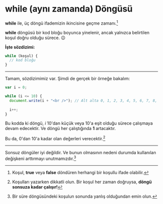 # while (aynı zamanda) Döngüsü


**while** ile, üç döngü ifademizin ikincisine geçme zamanı.[^1]

**while** döngüsü bir kod bloğu boyunca yinelenir, ancak yalnızca belirtilen koşul doğru olduğu sürece. 😉

**İşte sözdizimi:**

```javascript
while (koşul) {    
  // kod bloğu
}
```
  [^1]: Koşul, **true** veya **false** döndüren herhangi bir koşullu ifade olabilir.

<hr>

Tamam, sözdizimimiz var. Şimdi de gerçek bir örneğe bakalım:

```javascript	
var i = 0;

while (i <= 10) {
  document.write(i + "<br />"); // Alt alta 0, 1, 2, 3, 4, 5, 6, 7, 8, 9, 10 yazdırılır.
  
  i++;
} 
```

Bu kodda ki döngü, *i* 10'dan küçük veya 10'a eşit olduğu sürece çalışmaya devam edecektir. Ve döngü her çalıştığında **1** artacaktır.

Bu da, 0'dan 10'a kadar olan değerleri verecektir.[^2]

  [^2]: Koşulları yazarken dikkatli olun. Bir koşul her zaman doğruysa, **döngü sonsuza kadar çalışır!**

<hr>

Sonsuz döngüler iyi değildir. Ve bunun olmasının nedeni durumda kullanılan değişkeni arttırmayı unutmamızdır.[^3]

  [^3]: Bir süre döngüsündeki koşulun sonunda yanlış olduğundan emin olun.

